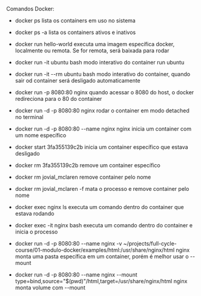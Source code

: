 Comandos Docker:

- docker ps
  lista os containers em uso no sistema

- docker ps -a
  lista os containers ativos e inativos

- docker run hello-world
  executa uma imagem específica docker, localmente ou remota. Se for remota, será baixada para rodar

- docker run -it ubuntu bash
  modo interativo do container run ubuntu

- docker run -it --rm ubuntu bash
  modo interativo do container, quando sair od container será desligado automaticamente

- docker run -p 8080:80 nginx
  quando acessar o 8080 do host, o docker redireciona para o 80 do container

- docker run -d -p 8080:80 nginx
  rodar o container em modo detached no terminal

- docker run -d -p 8080:80 --name nginx nginx
  inicia um container com um nome específico

- docker start 3fa355139c2b
  inicia um container específico que estava desligado

- docker rm 3fa355139c2b
  remove um container específico

- docker rm jovial_mclaren
  remove container pelo nome

- docker rm jovial_mclaren -f
  mata o processo e remove container pelo nome

- docker exec nginx ls
  executa um comando dentro do container que estava rodando

- docker exec -it nginx bash
  executa um comando dentro do container e inicia o processo

- docker run -d -p 8080:80 --name nginx -v ~/projects/full-cycle-course/01-modulo-docker/examples/html:/usr/share/nginx/html nginx
  monta uma pasta específica em um container, porém é melhor usar o --mount

- docker run -d -p 8080:80 --name nginx --mount type=bind,source="$(pwd)"/html,target=/usr/share/nginx/html nginx
  monta volume com --mount
